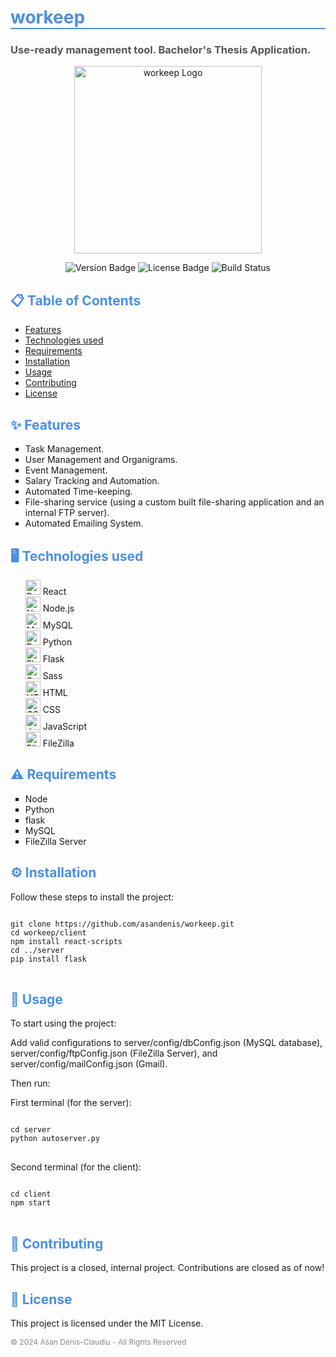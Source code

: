 <h1 style="color: #4A90E2; border-bottom: 2px solid #4A90E2;">workeep</h1>

<h3 style="color: #555;">Use-ready management tool. Bachelor's Thesis Application.</h3>

<p align="center">
  <img src="https://i.imgur.com/PTcDaIa.png" width="300" alt="workeep Logo">
</p>

<p align="center">
  <img src="https://img.shields.io/badge/version-1.0.0-blue" alt="Version Badge">
  <img src="https://img.shields.io/badge/license-MIT-green" alt="License Badge">
  <img src="https://img.shields.io/badge/build-passing-brightgreen" alt="Build Status">
</p>

<h2 style="color: #4A90E2;">📋 Table of Contents</h2>
<ul>
  <li><a href="#features">Features</a></li>
  <li><a href="#technologies">Technologies used</a></li>
  <li><a href="#requirements">Requirements</a></li>
  <li><a href="#installation">Installation</a></li>
  <li><a href="#usage">Usage</a></li>
  <li><a href="#contributing">Contributing</a></li>
  <li><a href="#license">License</a></li>
</ul>

<h2 id="features" style="color: #4A90E2;">✨ Features</h2>
<ul style="list-style-type: square;">
  <li>Task Management.</li>
  <li>User Management and Organigrams.</li>
  <li>Event Management.</li>
  <li>Salary Tracking and Automation.</li>
  <li>Automated Time-keeping.</li>
  <li>File-sharing service (using a custom built file-sharing application and an internal FTP server).</li>
  <li>Automated Emailing System.</li>
</ul>

<h2 id="technologies" style="color: #4A90E2;">🖥️ Technologies used</h2>
<ul style="list-style-type: none;">
  <li>
    <img src="https://img.icons8.com/color/48/000000/react-native.png" width="24" alt="React Icon" />
    React
  </li>
  <li>
    <img src="https://static-00.iconduck.com/assets.00/node-js-icon-454x512-nztofx17.png" width="24" alt="Node.js Icon" />
    Node.js
  </li>
  <li>
    <img src="https://www.logo.wine/a/logo/MySQL/MySQL-Logo.wine.svg" width="24" alt="MySQL Icon" />
    MySQL
  </li>
  <li>
    <img src="https://upload.wikimedia.org/wikipedia/commons/1/1f/Python_logo_01.svg" width="24" alt="Python Icon" />
    Python
  </li>
  <li>
    <img src="https://static-00.iconduck.com/assets.00/programming-language-flask-icon-2048x1826-wf5k5ugs.png" width="24" alt="Flask Icon" />
    Flask
  </li>
  <li>
    <img src="https://sass-lang.com/assets/img/styleguide/seal-color.png" width="24" alt="Sass Icon" />
    Sass
  </li>
  <li>
    <img src="https://cdn.iconscout.com/icon/free/png-256/free-html-5-1-1175208.png?f=webp&w=256" width="24" alt="HTML Icon" />
    HTML
  </li>
  <li>
    <img src="https://img.icons8.com/color/48/000000/css3.png" width="24" alt="CSS Icon" />
    CSS
  </li>
  <li>
    <img src="https://upload.wikimedia.org/wikipedia/commons/thumb/6/6a/JavaScript-logo.png/600px-JavaScript-logo.png" width="24" alt="JavaScript Icon" />
    JavaScript
  </li>
  <li>
    <img src="https://upload.wikimedia.org/wikipedia/commons/thumb/0/01/FileZilla_logo.svg/1200px-FileZilla_logo.svg.png" width="24" alt="FileZilla Icon" />
    FileZilla
  </li>
</ul>

<h2 id="requirements" style="color: #4A90E2;">⚠️ Requirements</h2>
<ul style="list-style-type: square;">
  <li>Node</li>
  <li>Python</li>
  <li>flask</li>
  <li>MySQL</li>
  <li>FileZilla Server</li>
</ul>

<h2 id="installation" style="color: #4A90E2;">⚙️ Installation</h2>
<p>Follow these steps to install the project:</p>

<pre>
<code>
git clone https://github.com/asandenis/workeep.git
cd workeep/client
npm install react-scripts
cd ../server
pip install flask
</code>
</pre>

<h2 id="usage" style="color: #4A90E2;">🚀 Usage</h2>
<p>To start using the project:</p>
<p>Add valid configurations to server/config/dbConfig.json (MySQL database), server/config/ftpConfig.json (FileZilla Server), and server/config/mailConfig.json (Gmail).</p>
<p>Then run:</p>

<p>First terminal (for the server):</p>

<pre>
<code>
cd server
python autoserver.py
</code>
</pre>

<p>Second terminal (for the client):</p>

<pre>
<code>
cd client
npm start
</code>
</pre>

<h2 id="contributing" style="color: #4A90E2;">🤝 Contributing</h2>
<p>This project is a closed, internal project. Contributions are closed as of now!</p>

<h2 id="license" style="color: #4A90E2;">📝 License</h2>
<p>This project is licensed under the MIT License.</p>

<p align="left" style="color: #888; font-size: 12px;">
  © 2024 Asan Denis-Claudiu - All Rights Reserved
</p>
